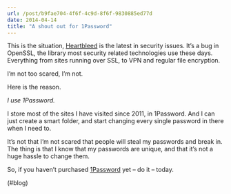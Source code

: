 ```yaml
---
url: /post/b9fae704-4f6f-4c9d-8f6f-9830885ed77d
date: 2014-04-14
title: "A shout out for 1Password"
---
```


This is the situation, [Heartbleed][1] is the latest in security issues. It&#8217;s a bug in OpenSSL, the library most security related technologies use these days. Everything from sites running over SSL, to VPN and regular file encryption.



I&#8217;m not too scared, I&#8217;m not.



Here is the reason.



_I use 1Password._



I store most of the sites I have visited since 2011, in 1Password. And I can just create a smart folder, and start changing every single password in there when I need to.



It&#8217;s not that I&#8217;m not scared that people will steal my passwords and break in. The thing is that I know that my passwords are unique, and that it&#8217;s not a huge hassle to change them.



So, if you haven&#8217;t purchased [1Password][2] yet – do it – today.



(#blog)



 [1]: http://heartbleed.com

 [2]: https://agilebits.com/onepassword
